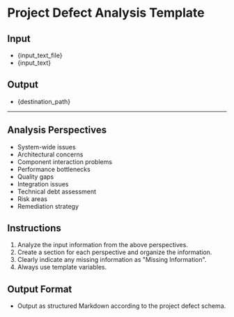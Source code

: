 # Project Defect Analysis Template

## Input
- {input_text_file}
- {input_text}

## Output
- {destination_path}

---

## Analysis Perspectives
- System-wide issues
- Architectural concerns
- Component interaction problems
- Performance bottlenecks
- Quality gaps
- Integration issues
- Technical debt assessment
- Risk areas
- Remediation strategy

## Instructions
1. Analyze the input information from the above perspectives.
2. Create a section for each perspective and organize the information.
3. Clearly indicate any missing information as "Missing Information".
4. Always use template variables.

## Output Format
- Output as structured Markdown according to the project defect schema. 